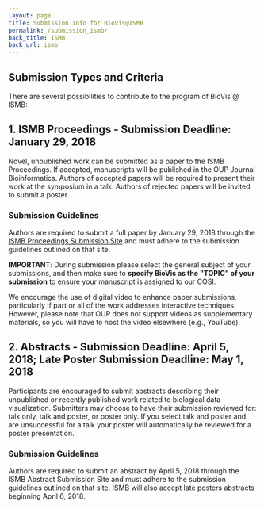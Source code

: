 ```yaml
---
layout: page
title: Submission Info for BioVis@ISMB
permalink: /submission_ismb/
back_title: ISMB
back_url: ismb
---
```


## Submission Types and Criteria
There are several possibilities to contribute to the program of BioVis @ ISMB:

## 1. ISMB Proceedings - Submission Deadline: January 29, 2018

Novel, unpublished work can be submitted as a paper to the ISMB Proceedings. If accepted, manuscripts will be published in the OUP Journal Bioinformatics. Authors of accepted papers will be required to present their work at the symposium in a talk. Authors of rejected papers will be invited to submit a poster.

### Submission Guidelines

Authors are required to submit a full paper by January 29, 2018  through the <a href="https://www.iscb.org/ismb2018-submit/proceedings">ISMB Proceedings Submission Site</a> and must adhere to the submission guidelines outlined on that site. 

<strong>IMPORTANT</strong>: During submission please select the general subject of your submissions, and then make sure to <strong>specify BioVis as the "TOPIC" of your submission</strong> to ensure your manuscript is assigned to our COSI.

We encourage the use of digital video to enhance paper submissions, particularly if part or all of the work addresses interactive techniques. However, please note that OUP does not support videos as supplementary materials, so you will have to host the video elsewhere (e.g., YouTube).

## 2. Abstracts - Submission Deadline: April 5, 2018; Late Poster Submission Deadline: May 1, 2018
Participants are encouraged to submit abstracts describing their unpublished or recently published work related to biological data visualization. Submitters may choose to have their submission reviewed for: talk only, talk and poster, or poster only. If you select talk and poster and are unsuccessful for a talk your poster will automatically be reviewed for a poster presentation.

### Submission Guidelines

Authors are required to submit an abstract by April 5, 2018 through the ISMB Abstract Submission Site and must adhere to the submission guidelines outlined on that site. ISMB will also accept late posters abstracts beginning April 6, 2018.
